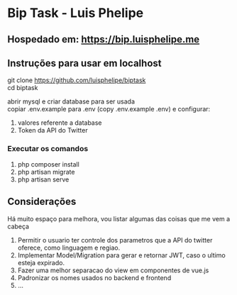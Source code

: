 # Bip Task - Luis Phelipe
   
## Hospedado em: https://bip.luisphelipe.me

## Instruções para usar em localhost    
    
git clone https://github.com/luisphelipe/biptask    
cd biptask    
    
abrir mysql e criar database para ser usada    
copiar .env.example para .env (copy .env.example .env) e configurar:   
1. valores referente a database
2. Token da API do Twitter 
   
### Executar os comandos     
   
1. php composer install
2. php artisan migrate   
3. php artisan serve   

## Considerações
   
Há muito espaço para melhora, vou listar algumas das coisas que me vem a cabeça    
1. Permitir o usuario ter controle dos parametros que a API do twitter oferece, como linguagem e regiao.
2. Implementar Model/Migration para gerar e retornar JWT, caso o ultimo esteja expirado.
3. Fazer uma melhor separacao do view em componentes de vue.js    
4. Padronizar os nomes usados no backend e frontend
5. ...
